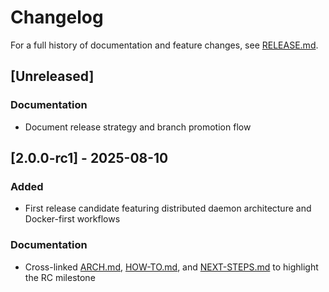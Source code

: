 # Changelog

For a full history of documentation and feature changes, see [RELEASE.md](RELEASE.md).

## [Unreleased]

### Documentation

- Document release strategy and branch promotion flow

## [2.0.0-rc1] - 2025-08-10

### Added

- First release candidate featuring distributed daemon architecture and Docker-first workflows

### Documentation

- Cross-linked [ARCH.md](ARCH.md), [HOW-TO.md](HOW-TO.md), and [NEXT-STEPS.md](NEXT-STEPS.md) to highlight the RC milestone
